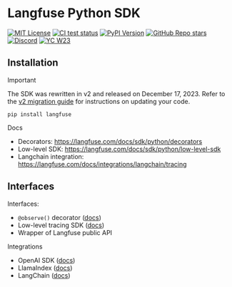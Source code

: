 # Langfuse Python SDK

[![MIT License](https://img.shields.io/badge/License-MIT-red.svg?style=flat-square)](https://opensource.org/licenses/MIT)
[![CI test status](https://img.shields.io/github/actions/workflow/status/langfuse/langfuse-python/ci.yml?style=flat-square&label=All%20tests)](https://github.com/langfuse/langfuse-python/actions/workflows/ci.yml?query=branch%3Amain)
[![PyPI Version](https://img.shields.io/pypi/v/langfuse.svg?style=flat-square&label=pypi+langfuse)](https://pypi.python.org/pypi/langfuse)
[![GitHub Repo stars](https://img.shields.io/github/stars/langfuse/langfuse?style=flat-square&logo=GitHub&label=langfuse%2Flangfuse)](https://github.com/langfuse/langfuse)
[![Discord](https://img.shields.io/discord/1111061815649124414?style=flat-square&logo=Discord&logoColor=white&label=Discord&color=%23434EE4)](https://discord.gg/7NXusRtqYU)
[![YC W23](https://img.shields.io/badge/Y%20Combinator-W23-orange?style=flat-square)](https://www.ycombinator.com/companies/langfuse)

## Installation

> [!IMPORTANT]
> The SDK was rewritten in v2 and released on December 17, 2023. Refer to the [v2 migration guide](https://langfuse.com/docs/sdk/python#upgrading-from-v1xx-to-v2xx) for instructions on updating your code.

```
pip install langfuse
```

Docs

- Decorators: https://langfuse.com/docs/sdk/python/decorators
- Low-level SDK: https://langfuse.com/docs/sdk/python/low-level-sdk
- Langchain integration: https://langfuse.com/docs/integrations/langchain/tracing

## Interfaces

Interfaces:

- `@observe()` decorator ([docs](https://langfuse.com/docs/sdk/python/decorators))
- Low-level tracing SDK ([docs](https://langfuse.com/docs/sdk/python/low-level-sdk))
- Wrapper of Langfuse public API

Integrations

- OpenAI SDK ([docs](https://langfuse.com/docs/integrations/openai))
- LlamaIndex ([docs](https://langfuse.com/docs/integrations/llama-index))
- LangChain ([docs](https://langfuse.com/docs/integrations/langchain))
